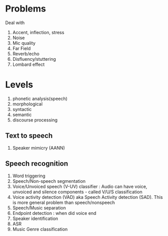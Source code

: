 # Problems

Deal with 
1. Accent, inflection, stress
2. Noise
3. Mic quality
4. Far Field
5. Reverb/echo
6. Disfluency/stuttering
7. Lombard effect

# Levels
1. phonetic analysis(speech)
2. morphological
3. syntactic
4. semantic
4. discourse processing

## Text to speech

1. Speaker mimicry (AANN)

## Speech recognition


1. Word triggering
2. Speech/Non-speech segmentation
3. Voice/Unvoiced speech (V-UV) classifier : Audio can have voice, unvoiced and silence components - called V/U/S classification
4. Voice activity detection (VAD) aka Speech Activity detection (SAD).  This is more general problem than speech/nonspeech
5. Speech/Music separation
6. Endpoint detection : when did voice end
7. Speaker identification
8. ASR
9. Music Genre classification

